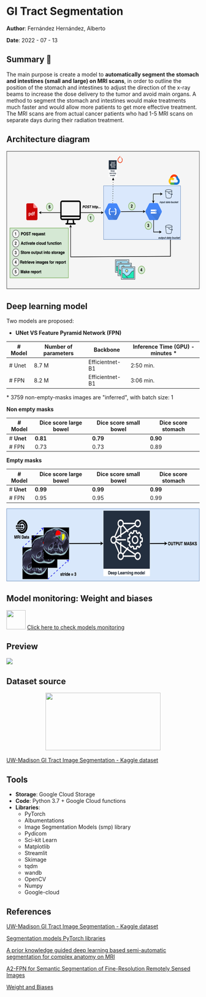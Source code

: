 # GI Tract Segmentation
__Author__: Fernández Hernández, Alberto

__Date__: 2022 - 07 - 13

## Summary 📖

The main purpose is create a model to __automatically segment the stomach and intestines (small and large) on MRI scans__, in order to outline the position of the stomach and intestines to adjust the direction of the x-ray beams to increase the dose delivery to the tumor and avoid main organs. A method to segment the stomach and intestines would make treatments much faster and would allow more patients to get more effective treatment. The MRI scans are from actual cancer patients who had 1-5 MRI scans on separate days during their radiation treatment.

## Architecture diagram

<p align="center">
<img src="https://github.com/AlbertoUAH/gi-tract-segmentation/blob/main/media/diagram.png" class="center" width="600" height="360"/>
</p>

## Deep learning model

Two models are proposed:

* __UNet VS Feature Pyramid Network (FPN)__

| \# Model                                | Number of parameters | Backbone | Inference Time (GPU) - minutes \* |
|----------------------------------------|------------|------------|------------|
| \# Unet | 8.7 M      | Efficientnet-B1 | 2:50 min. |
| \# FPN | 8.2 M      | Efficientnet-B1 | 3:06 min. |

\* 3759 non-empty-masks images are "inferred", with batch size: 1

__Non empty masks__

| \# Model                                | Dice score large bowel | Dice score small bowel | Dice score stomach |
|----------------------------------------|------------|------------|------------|
| \# __Unet__ | __0.81__      | __0.79__     | __0.90__      |
| \# FPN | 0.73      | 0.73      | 0.89      |


__Empty masks__

| \# Model                                | Dice score large bowel | Dice score small bowel | Dice score stomach |
|----------------------------------------|------------|------------|------------|
| \# __Unet__ | __0.99__      | __0.99__      | __0.99__      |
| \# FPN | 0.95      | 0.95      | 0.99      |

<p align="center">
<img src="https://github.com/AlbertoUAH/gi-tract-segmentation/blob/main/media/deep_learning_architecture.jpg"  width="510" height="190"/>
</p>

## Model monitoring: Weight and biases
<img src="https://app.wandb.ai/logo.svg" width="50" height="50"/> [Click here to check models monitoring](https://wandb.ai/albertofernandez/uw-maddison-gi-tract?workspace=user-albertofernandez)
 
## Preview
<img src="https://github.com/AlbertoUAH/gi-tract-segmentation/blob/main/media/readme-video.gif"/>

## Dataset source 

<p align="center">
<img src="https://brand.wisc.edu/content/uploads/2016/11/uw-crest-color-300x180.png" width="300" height="150"/>
</p>

[UW-Madison GI Tract Image Segmentation - Kaggle dataset](https://www.kaggle.com/competitions/uw-madison-gi-tract-image-segmentation)


## Tools

* __Storage__: Google Cloud Storage
* __Code__: Python 3.7 + Google Cloud functions
* __Libraries__:
  * PyTorch
  * Albumentations
  * Image Segmentation Models (smp) library
  * Pydicom
  * Sci-kit Learn
  * Matplotlib
  * Streamlit
  * Skimage
  * tqdm
  * wandb
  * OpenCV
  * Numpy
  * Google-cloud
  
## References

[UW-Madison GI Tract Image Segmentation - Kaggle dataset](https://www.kaggle.com/code/albertouah/uw-madison-gi-tract-image-segmentation-3-unet/edit)

[Segmentation models PyTorch libraries](https://github.com/qubvel/segmentation_models.pytorch)

[A prior knowledge guided deep learning based semi-automatic segmentation for complex anatomy on MRI](https://www.redjournal.org/article/S0360-3016%2822%2900543-0/fulltext)

[A2-FPN for Semantic Segmentation of Fine-Resolution Remotely Sensed Images
](https://arxiv.org/abs/2102.07997)

[Weight and Biases](https://wandb.ai/site)

